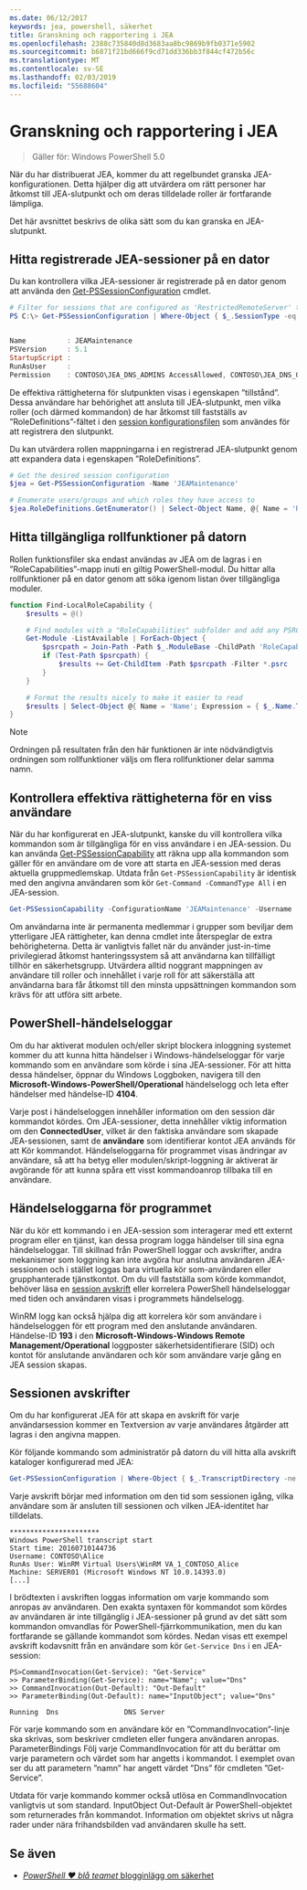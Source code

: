 ```yaml
---
ms.date: 06/12/2017
keywords: jea, powershell, säkerhet
title: Granskning och rapportering i JEA
ms.openlocfilehash: 2388c735840d8d3683aa8bc9869b9fb0371e5902
ms.sourcegitcommit: b6871f21bd666f9cd71dd336bb3f844cf472b56c
ms.translationtype: MT
ms.contentlocale: sv-SE
ms.lasthandoff: 02/03/2019
ms.locfileid: "55688604"
---
```

# <a name="auditing-and-reporting-on-jea"></a>Granskning och rapportering i JEA

> Gäller för: Windows PowerShell 5.0

När du har distribuerat JEA, kommer du att regelbundet granska JEA-konfigurationen.
Detta hjälper dig att utvärdera om rätt personer har åtkomst till JEA-slutpunkt och om deras tilldelade roller är fortfarande lämpliga.

Det här avsnittet beskrivs de olika sätt som du kan granska en JEA-slutpunkt.

## <a name="find-registered-jea-sessions-on-a-machine"></a>Hitta registrerade JEA-sessioner på en dator

Du kan kontrollera vilka JEA-sessioner är registrerade på en dator genom att använda den [Get-PSSessionConfiguration](https://msdn.microsoft.com/powershell/reference/5.1/microsoft.powershell.core/get-pssessionconfiguration) cmdlet.

```powershell
# Filter for sessions that are configured as 'RestrictedRemoteServer' to find JEA-like session configurations
PS C:\> Get-PSSessionConfiguration | Where-Object { $_.SessionType -eq 'RestrictedRemoteServer' }


Name          : JEAMaintenance
PSVersion     : 5.1
StartupScript :
RunAsUser     :
Permission    : CONTOSO\JEA_DNS_ADMINS AccessAllowed, CONTOSO\JEA_DNS_OPERATORS AccessAllowed, CONTOSO\JEA_DNS_AUDITORS AccessAllowed
```

De effektiva rättigheterna för slutpunkten visas i egenskapen ”tillstånd”.
Dessa användare har behörighet att ansluta till JEA-slutpunkt, men vilka roller (och därmed kommandon) de har åtkomst till fastställs av ”RoleDefinitions”-fältet i den [session konfigurationsfilen](session-configurations.md) som användes för att registrera den slutpunkt.

Du kan utvärdera rollen mappningarna i en registrerad JEA-slutpunkt genom att expandera data i egenskapen ”RoleDefinitions”.

```powershell
# Get the desired session configuration
$jea = Get-PSSessionConfiguration -Name 'JEAMaintenance'

# Enumerate users/groups and which roles they have access to
$jea.RoleDefinitions.GetEnumerator() | Select-Object Name, @{ Name = 'Role Capabilities'; Expression = { $_.Value.RoleCapabilities } }
```

## <a name="find-available-role-capabilities-on-the-machine"></a>Hitta tillgängliga rollfunktioner på datorn

Rollen funktionsfiler ska endast användas av JEA om de lagras i en ”RoleCapabilities”-mapp inuti en giltig PowerShell-modul.
Du hittar alla rollfunktioner på en dator genom att söka igenom listan över tillgängliga moduler.

```powershell
function Find-LocalRoleCapability {
    $results = @()

    # Find modules with a "RoleCapabilities" subfolder and add any PSRC files to the result set
    Get-Module -ListAvailable | ForEach-Object {
        $psrcpath = Join-Path -Path $_.ModuleBase -ChildPath 'RoleCapabilities'
        if (Test-Path $psrcpath) {
            $results += Get-ChildItem -Path $psrcpath -Filter *.psrc
        }
    }

    # Format the results nicely to make it easier to read
    $results | Select-Object @{ Name = 'Name'; Expression = { $_.Name.TrimEnd('.psrc') }}, @{ Name = 'Path'; Expression = { $_.FullName }} | Sort-Object Name
}
```

> [!NOTE]
> Ordningen på resultaten från den här funktionen är inte nödvändigtvis ordningen som rollfunktioner väljs om flera rollfunktioner delar samma namn.

## <a name="check-effective-rights-for-a-specific-user"></a>Kontrollera effektiva rättigheterna för en viss användare

När du har konfigurerat en JEA-slutpunkt, kanske du vill kontrollera vilka kommandon som är tillgängliga för en viss användare i en JEA-session.
Du kan använda [Get-PSSessionCapability](https://msdn.microsoft.com/powershell/reference/5.1/microsoft.powershell.core/Get-PSSessionCapability) att räkna upp alla kommandon som gäller för en användare om de vore att starta en JEA-session med deras aktuella gruppmedlemskap.
Utdata från `Get-PSSessionCapability` är identisk med den angivna användaren som kör `Get-Command -CommandType All` i en JEA-session.

```powershell
Get-PSSessionCapability -ConfigurationName 'JEAMaintenance' -Username 'CONTOSO\Alice'
```

Om användarna inte är permanenta medlemmar i grupper som beviljar dem ytterligare JEA rättigheter, kan denna cmdlet inte återspeglar de extra behörigheterna.
Detta är vanligtvis fallet när du använder just-in-time privilegierad åtkomst hanteringssystem så att användarna kan tillfälligt tillhör en säkerhetsgrupp.
Utvärdera alltid noggrant mappningen av användare till roller och innehållet i varje roll för att säkerställa att användarna bara får åtkomst till den minsta uppsättningen kommandon som krävs för att utföra sitt arbete.

## <a name="powershell-event-logs"></a>PowerShell-händelseloggar

Om du har aktiverat modulen och/eller skript blockera inloggning systemet kommer du att kunna hitta händelser i Windows-händelseloggar för varje kommando som en användare som körde i sina JEA-sessioner.
För att hitta dessa händelser, öppnar du Windows Loggboken, navigera till den **Microsoft-Windows-PowerShell/Operational** händelselogg och leta efter händelser med händelse-ID **4104**.

Varje post i händelseloggen innehåller information om den session där kommandot kördes.
Om JEA-sessioner, detta innehåller viktig information om den **ConnectedUser**, vilket är den faktiska användare som skapade JEA-sessionen, samt de **användare** som identifierar kontot JEA används för att Kör kommandot.
Händelseloggarna för programmet visas ändringar av användare, så att ha betyg eller modulen/skript-loggning är aktiverat är avgörande för att kunna spåra ett visst kommandoanrop tillbaka till en användare.

## <a name="application-event-logs"></a>Händelseloggarna för programmet

När du kör ett kommando i en JEA-session som interagerar med ett externt program eller en tjänst, kan dessa program logga händelser till sina egna händelseloggar.
Till skillnad från PowerShell loggar och avskrifter, andra mekanismer som loggning kan inte avgöra hur anslutna användaren JEA-sessionen och i stället loggas bara virtuella kör som-användaren eller grupphanterade tjänstkontot.
Om du vill fastställa som körde kommandot, behöver läsa en [session avskrift](#session-transcripts) eller korrelera PowerShell händelseloggar med tiden och användaren visas i programmets händelselogg.

WinRM logg kan också hjälpa dig att korrelera kör som användare i händelseloggen för ett program med den anslutande användaren.
Händelse-ID **193** i den **Microsoft-Windows-Windows Remote Management/Operational** loggposter säkerhetsidentifierare (SID) och kontot för anslutande användaren och kör som användare varje gång en JEA session skapas.

## <a name="session-transcripts"></a>Sessionen avskrifter

Om du har konfigurerat JEA för att skapa en avskrift för varje användarsession kommer en Textversion av varje användares åtgärder att lagras i den angivna mappen.

Kör följande kommando som administratör på datorn du vill hitta alla avskrift kataloger konfigurerad med JEA:

```powershell
Get-PSSessionConfiguration | Where-Object { $_.TranscriptDirectory -ne $null } | Format-Table Name, TranscriptDirectory
```

Varje avskrift börjar med information om den tid som sessionen igång, vilka användare som är ansluten till sessionen och vilken JEA-identitet har tilldelats.

```
**********************
Windows PowerShell transcript start
Start time: 20160710144736
Username: CONTOSO\Alice
RunAs User: WinRM Virtual Users\WinRM VA_1_CONTOSO_Alice
Machine: SERVER01 (Microsoft Windows NT 10.0.14393.0)
[...]
```

I brödtexten i avskriften loggas information om varje kommando som anropas av användaren.
Den exakta syntaxen för kommandot som kördes av användaren är inte tillgänglig i JEA-sessioner på grund av det sätt som kommandon omvandlas för PowerShell-fjärrkommunikation, men du kan fortfarande se gällande kommandot som kördes.
Nedan visas ett exempel avskrift kodavsnitt från en användare som kör `Get-Service Dns` i en JEA-session:

```
PS>CommandInvocation(Get-Service): "Get-Service"
>> ParameterBinding(Get-Service): name="Name"; value="Dns"
>> CommandInvocation(Out-Default): "Out-Default"
>> ParameterBinding(Out-Default): name="InputObject"; value="Dns"

Running  Dns                DNS Server
```

För varje kommando som en användare kör en ”CommandInvocation”-linje ska skrivas, som beskriver cmdleten eller fungera användaren anropas.
ParameterBindings Följ varje CommandInvocation för att du berättar om varje parametern och värdet som har angetts i kommandot.
I exemplet ovan ser du att parametern ”namn” har angett värdet ”Dns” för cmdleten ”Get-Service”.

Utdata för varje kommando kommer också utlösa en CommandInvocation vanligtvis ut som standard.
InputObject Out-Default är PowerShell-objektet som returnerades från kommandot.
Information om objektet skrivs ut några rader under nära frihandsbilden vad användaren skulle ha sett.

## <a name="see-also"></a>Se även

- [*PowerShell ♥ blå teamet* blogginlägg om säkerhet](https://blogs.msdn.microsoft.com/powershell/2015/06/09/powershell-the-blue-team/)

